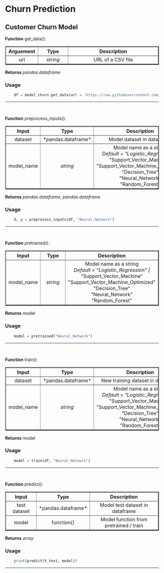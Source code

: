 # Churn Prediction

## Customer Churn Model

**Function** get_data():

<table border="2" cellpadding="2" cellspacing="2" width="100%">
    <tr><th width="20%">Arguement</th>
    <th width="20%">Type</th>
    <th>Description</th></tr>
    <tr><td style="text-align:center">url</td>
    <td style="text-align:center"><i>string</i></td>
    <td style="text-align:center">URL of a CSV file</td></tr>
</table>

**Returns** *pandas.dataframe*

### Usage

```python
    df = model_churn.get_data(url = 'https://raw.githubusercontent.com/../BankChurners.csv')
```   

<hr><br>

**Function** preprocess_inputs():

<table border="2" cellpadding="2" cellspacing="2" width="100%">
    <tr><th width="20%">Input</th>
    <th width="20%">Type</th>
    <th>Description</th></tr>
    <tr><td style="text-align:center">dataset</td>
    <td style="text-align:center">*pandas.dataframe*</td>
    <td style="text-align:center">Model dataset in dataframe</td></tr>
    <tr><td style="text-align:center">model_name</td>
    <td style="text-align:center"><i>string</i></td>
    <td style="text-align:center">Model name as a string <br><i>Default = "Logistic_Regression" | </i><br>
    "Support_Vector_Machine"<br>"Support_Vector_Machine_Optimized"<br>"Decision_Tree"<br>"Neural_Network"<br>
    "Random_Forest"</td></tr>
</table>

**Returns** *pandas.dataframe*, *pandas.dataframe*

### Usage

```python
    X, y = preprocess_inputs(df, "Neural_Network")
```   

<hr><br>

**Function** pretrained():

<table border="2" cellpadding="2" cellspacing="2" width="100%">
    <tr><th width="20%">Input</th>
    <th width="20%">Type</th>
    <th>Description</th></tr>
    <tr><td style="text-align:center">model_name</td>
    <td style="text-align:center"><i>string</i></td>
    <td style="text-align:center">Model name as a string <br><i>Default = "Logistic_Regression" | </i><br>
    "Support_Vector_Machine"<br>"Support_Vector_Machine_Optimized"<br>"Decision_Tree"<br>"Neural_Network"<br>
    "Random_Forest"</td></tr>
</table>

**Returns** model

### Usage

```python
    model = pretrained("Neural_Network")
```   

<hr><br>

**Function** train():

<table border="2" cellpadding="2" cellspacing="2" width="100%">
    <tr><th width="20%">Input</th>
    <th width="20%">Type</th>
    <th>Description</th></tr>
    <tr><td style="text-align:center">dataset</td>
    <td style="text-align:center">*pandas.dataframe*</td>
    <td style="text-align:center">New training dataset in dataframe</td></tr>
    <tr><td style="text-align:center">model_name</td>
    <td style="text-align:center"><i>string</i></td>
    <td style="text-align:center">Model name as a string <br><i>Default = "Logistic_Regression" | </i><br>
    "Support_Vector_Machine"<br>"Support_Vector_Machine_Optimized"<br>"Decision_Tree"<br>"Neural_Network"<br>
    "Random_Forest"</td></tr>
</table>

**Returns** model

### Usage

```python
    model = train(df, "Neural_Network")
```

<hr><br>

**Function** predict():

<table border="2" cellpadding="2" cellspacing="2" width="100%">
    <tr><th width="20%">Input</th>
    <th width="20%">Type</th>
    <th>Description</th></tr>
    <tr><td style="text-align:center">test dataset</td>
    <td style="text-align:center">*pandas.dataframe*</td>
    <td style="text-align:center">Model test dataset in dataframe</td></tr>
    <tr><td style="text-align:center">model</td>
    <td style="text-align:center">function()</td>
    <td style="text-align:center">Model function from pretrained / train</td></tr>
</table>

**Returns** <i>array</i>

### Usage

```python
    print(predict(X_test, model))
```

<hr><br>
